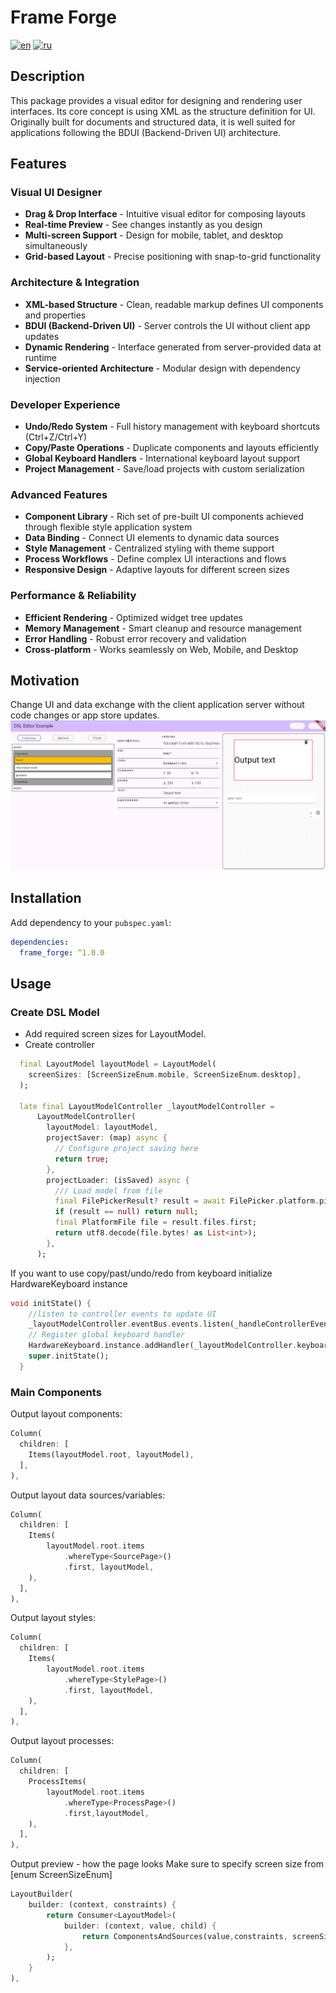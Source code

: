 # Frame Forge

[![en](https://img.shields.io/badge/lang-en-red.svg)](https://github.com/itjn-ru/frame_forge/blob/main/README.md)
[![ru](https://img.shields.io/badge/lang-ru-blue.svg)](https://github.com/itjn-ru/frame_forge/blob/main/README.ru.md)

## Description

This package provides a visual editor for designing and rendering user interfaces.
Its core concept is using XML as the structure definition for UI. Originally built for documents and structured data, it is well suited for applications following the BDUI (Backend-Driven UI) architecture.

## Features

### Visual UI Designer
- **Drag & Drop Interface** - Intuitive visual editor for composing layouts
- **Real-time Preview** - See changes instantly as you design
- **Multi-screen Support** - Design for mobile, tablet, and desktop simultaneously
- **Grid-based Layout** - Precise positioning with snap-to-grid functionality

### Architecture & Integration
- **XML-based Structure** - Clean, readable markup defines UI components and properties
- **BDUI (Backend-Driven UI)** - Server controls the UI without client app updates
- **Dynamic Rendering** - Interface generated from server-provided data at runtime
- **Service-oriented Architecture** - Modular design with dependency injection

### Developer Experience
- **Undo/Redo System** - Full history management with keyboard shortcuts (Ctrl+Z/Ctrl+Y)
- **Copy/Paste Operations** - Duplicate components and layouts efficiently
- **Global Keyboard Handlers** - International keyboard layout support
- **Project Management** - Save/load projects with custom serialization

### Advanced Features
- **Component Library** - Rich set of pre-built UI components achieved through flexible style application system
- **Data Binding** - Connect UI elements to dynamic data sources
- **Style Management** - Centralized styling with theme support
- **Process Workflows** - Define complex UI interactions and flows
- **Responsive Design** - Adaptive layouts for different screen sizes

### Performance & Reliability
- **Efficient Rendering** - Optimized widget tree updates
- **Memory Management** - Smart cleanup and resource management  
- **Error Handling** - Robust error recovery and validation
- **Cross-platform** - Works seamlessly on Web, Mobile, and Desktop

## Motivation

Change UI and data exchange with the client application server without code changes or app store updates.
![admin-layout-photo](./doc/images/admin-layout-photo.png)

## Installation

Add dependency to your `pubspec.yaml`:

```yaml
dependencies:
  frame_forge: ^1.0.0
```

## Usage

### Create DSL Model
- Add required screen sizes for LayoutModel.
- Create controller

```dart
  final LayoutModel layoutModel = LayoutModel(
    screenSizes: [ScreenSizeEnum.mobile, ScreenSizeEnum.desktop],
  );
  
  late final LayoutModelController _layoutModelController =
      LayoutModelController(
        layoutModel: layoutModel,
        projectSaver: (map) async {
          // Configure project saving here
          return true;
        },
        projectLoader: (isSaved) async {
          /// Load model from file
          final FilePickerResult? result = await FilePicker.platform.pickFiles();
          if (result == null) return null;
          final PlatformFile file = result.files.first;
          return utf8.decode(file.bytes! as List<int>);
        },
      );

```

If you want to use copy/past/undo/redo from keyboard initialize HardwareKeyboard instance

```dart
void initState() {
    //listen to controller events to update UI
    _layoutModelController.eventBus.events.listen(_handleControllerEvents);
    // Register global keyboard handler
    HardwareKeyboard.instance.addHandler(_layoutModelController.keyboardHandler.handleKeyEvent);
    super.initState();
  }
```

### Main Components

Output layout components:
```dart
Column(
  children: [
    Items(layoutModel.root, layoutModel),
  ],
),
```

Output layout data sources/variables:
```dart
Column(
  children: [
    Items(
        layoutModel.root.items
            .whereType<SourcePage>()
            .first, layoutModel,
    ),
  ],
),
```

Output layout styles:
```dart
Column(
  children: [
    Items(
        layoutModel.root.items
            .whereType<StylePage>()
            .first, layoutModel, 
    ),
  ],
),
```

Output layout processes:
```dart
Column(
  children: [
    ProcessItems(
        layoutModel.root.items
            .whereType<ProcessPage>()
            .first,layoutModel,
    ),
  ],
),
```

Output preview - how the page looks
Make sure to specify screen size from [enum ScreenSizeEnum]
```dart
LayoutBuilder(
    builder: (context, constraints) {
        return Consumer<LayoutModel>(
            builder: (context, value, child) {
                return ComponentsAndSources(value,constraints, screenSize);
            },
        );
    }
),
```
